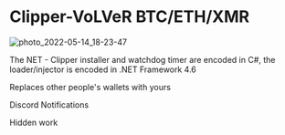 # Clipper-VoLVeR BTC/ETH/XMR

![photo_2022-05-14_18-23-47](https://user-images.githubusercontent.com/52369870/168427920-00a1222e-1f1d-4b8f-89b5-7a4a3c053503.jpg)

The NET - Clipper installer and watchdog timer are encoded in C#, the loader/injector is encoded in .NET Framework 4.6

Replaces other people's wallets with yours

Discord Notifications

Hidden work
